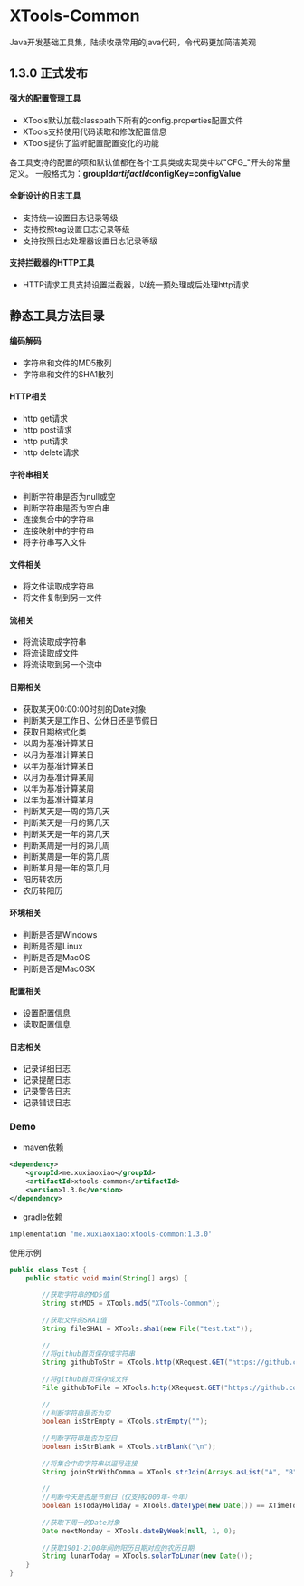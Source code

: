 # XTools-Common
Java开发基础工具集，陆续收录常用的java代码，令代码更加简洁美观

## 1.3.0 正式发布
#### 强大的配置管理工具
* XTools默认加载classpath下所有的config.properties配置文件
* XTools支持使用代码读取和修改配置信息
* XTools提供了监听配置配置变化的功能

各工具支持的配置的项和默认值都在各个工具类或实现类中以"CFG_"开头的常量定义。
一般格式为：**groupId$artifactId$configKey=configValue**

#### 全新设计的日志工具
* 支持统一设置日志记录等级
* 支持按照tag设置日志记录等级
* 支持按照日志处理器设置日志记录等级

#### 支持拦截器的HTTP工具
* HTTP请求工具支持设置拦截器，以统一预处理或后处理http请求

## 静态工具方法目录
#### 编码解码
* 字符串和文件的MD5散列
* 字符串和文件的SHA1散列

#### HTTP相关
* http get请求
* http post请求
* http put请求
* http delete请求

#### 字符串相关
* 判断字符串是否为null或空
* 判断字符串是否为空白串
* 连接集合中的字符串
* 连接映射中的字符串
* 将字符串写入文件

#### 文件相关
* 将文件读取成字符串
* 将文件复制到另一文件

#### 流相关
* 将流读取成字符串
* 将流读取成文件
* 将流读取到另一个流中

#### 日期相关
* 获取某天00:00:00时刻的Date对象
* 判断某天是工作日、公休日还是节假日
* 获取日期格式化类
* 以周为基准计算某日
* 以月为基准计算某日
* 以年为基准计算某日
* 以月为基准计算某周
* 以年为基准计算某周
* 以年为基准计算某月
* 判断某天是一周的第几天
* 判断某天是一月的第几天
* 判断某天是一年的第几天
* 判断某周是一月的第几周
* 判断某周是一年的第几周
* 判断某月是一年的第几月
* 阳历转农历
* 农历转阳历

#### 环境相关
* 判断是否是Windows
* 判断是否是Linux
* 判断是否是MacOS
* 判断是否是MacOSX

#### 配置相关
* 设置配置信息
* 读取配置信息

#### 日志相关
* 记录详细日志
* 记录提醒日志
* 记录警告日志
* 记录错误日志

### Demo
* maven依赖
```xml
<dependency>
    <groupId>me.xuxiaoxiao</groupId>
    <artifactId>xtools-common</artifactId>
    <version>1.3.0</version>
</dependency>
```
* gradle依赖
```gradle
implementation 'me.xuxiaoxiao:xtools-common:1.3.0'
```
使用示例
```java
public class Test {
    public static void main(String[] args) {
        
        //获取字符串的MD5值
        String strMD5 = XTools.md5("XTools-Common");
        
        //获取文件的SHA1值
        String fileSHA1 = XTools.sha1(new File("test.txt"));
        
        //
        //将github首页保存成字符串
        String githubToStr = XTools.http(XRequest.GET("https://github.com")).string();
        
        //将github首页保存成文件
        File githubToFile = XTools.http(XRequest.GET("https://github.com")).file("github.txt");
        
        //
        //判断字符串是否为空
        boolean isStrEmpty = XTools.strEmpty("");
        
        //判断字符串是否为空白
        boolean isStrBlank = XTools.strBlank("\n");
        
        //将集合中的字符串以逗号连接
        String joinStrWithComma = XTools.strJoin(Arrays.asList("A", "B", "C"), ",");
        
        //
        //判断今天是否是节假日（仅支持2000年-今年）
        boolean isTodayHoliday = XTools.dateType(new Date()) == XTimeTools.HOLIDAY;
        
        //获取下周一的Date对象
        Date nextMonday = XTools.dateByWeek(null, 1, 0);
        
        //获取1901-2100年间的阳历日期对应的农历日期
        String lunarToday = XTools.solarToLunar(new Date());
    }
}
```
